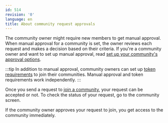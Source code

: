 ```yaml
---
id: 514
revision: '0'
language: en
title: About community request approvals
---
```


The community owner might require new members to get manual approval. When manual approval for a community is set, the owner reviews each request and makes a decision based on their criteria. If you're a community owner and want to set up manual approval, read [set up your community's approval options](./set-up-your-communitys-approval-options).

:::tip
In addition to manual approval, community owners can set up [token requirements](./understand-token-requirements-in-communities) to join their communities. Manual approval and token requirements work independently.
:::

Once you send a request to [join a community](./join-a-status-community), your request can be accepted or not. To check the status of your request, go to the community screen.

If the community owner approves your request to join, you get access to the community immediately.
